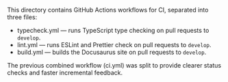 This directory contains GitHub Actions workflows for CI, separated into three files:

- typecheck.yml — runs TypeScript type checking on pull requests to `develop`.
- lint.yml — runs ESLint and Prettier check on pull requests to `develop`.
- build.yml — builds the Docusaurus site on pull requests to `develop`.

The previous combined workflow (ci.yml) was split to provide clearer status checks and faster incremental feedback.

